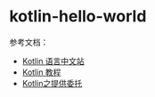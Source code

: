 # kotlin-hello-world

参考文档：
- [Kotlin 语言中文站](https://www.kotlincn.net/docs/reference)
- [Kotlin 教程](https://www.runoob.com/kotlin/kotlin-tutorial.html)
- [Kotlin之提供委托](https://cloud.tencent.com/developer/article/1039750)
